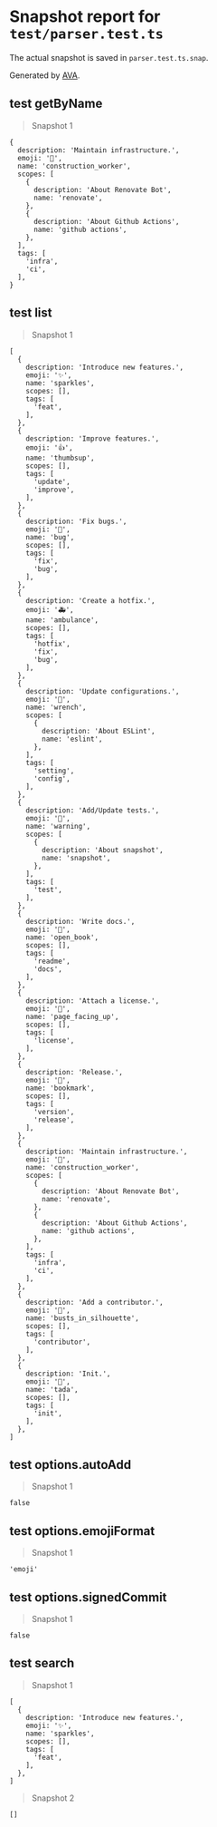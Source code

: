 # Snapshot report for `test/parser.test.ts`

The actual snapshot is saved in `parser.test.ts.snap`.

Generated by [AVA](https://ava.li).

## test getByName

> Snapshot 1

    {
      description: 'Maintain infrastructure.',
      emoji: '👷',
      name: 'construction_worker',
      scopes: [
        {
          description: 'About Renovate Bot',
          name: 'renovate',
        },
        {
          description: 'About Github Actions',
          name: 'github actions',
        },
      ],
      tags: [
        'infra',
        'ci',
      ],
    }

## test list

> Snapshot 1

    [
      {
        description: 'Introduce new features.',
        emoji: '✨',
        name: 'sparkles',
        scopes: [],
        tags: [
          'feat',
        ],
      },
      {
        description: 'Improve features.',
        emoji: '👍',
        name: 'thumbsup',
        scopes: [],
        tags: [
          'update',
          'improve',
        ],
      },
      {
        description: 'Fix bugs.',
        emoji: '🐛',
        name: 'bug',
        scopes: [],
        tags: [
          'fix',
          'bug',
        ],
      },
      {
        description: 'Create a hotfix.',
        emoji: '🚑',
        name: 'ambulance',
        scopes: [],
        tags: [
          'hotfix',
          'fix',
          'bug',
        ],
      },
      {
        description: 'Update configurations.',
        emoji: '🔧',
        name: 'wrench',
        scopes: [
          {
            description: 'About ESLint',
            name: 'eslint',
          },
        ],
        tags: [
          'setting',
          'config',
        ],
      },
      {
        description: 'Add/Update tests.',
        emoji: '🚨',
        name: 'warning',
        scopes: [
          {
            description: 'About snapshot',
            name: 'snapshot',
          },
        ],
        tags: [
          'test',
        ],
      },
      {
        description: 'Write docs.',
        emoji: '📖',
        name: 'open_book',
        scopes: [],
        tags: [
          'readme',
          'docs',
        ],
      },
      {
        description: 'Attach a license.',
        emoji: '📄',
        name: 'page_facing_up',
        scopes: [],
        tags: [
          'license',
        ],
      },
      {
        description: 'Release.',
        emoji: '🔖',
        name: 'bookmark',
        scopes: [],
        tags: [
          'version',
          'release',
        ],
      },
      {
        description: 'Maintain infrastructure.',
        emoji: '👷',
        name: 'construction_worker',
        scopes: [
          {
            description: 'About Renovate Bot',
            name: 'renovate',
          },
          {
            description: 'About Github Actions',
            name: 'github actions',
          },
        ],
        tags: [
          'infra',
          'ci',
        ],
      },
      {
        description: 'Add a contributor.',
        emoji: '👥',
        name: 'busts_in_silhouette',
        scopes: [],
        tags: [
          'contributor',
        ],
      },
      {
        description: 'Init.',
        emoji: '🎉',
        name: 'tada',
        scopes: [],
        tags: [
          'init',
        ],
      },
    ]

## test options.autoAdd

> Snapshot 1

    false

## test options.emojiFormat

> Snapshot 1

    'emoji'

## test options.signedCommit

> Snapshot 1

    false

## test search

> Snapshot 1

    [
      {
        description: 'Introduce new features.',
        emoji: '✨',
        name: 'sparkles',
        scopes: [],
        tags: [
          'feat',
        ],
      },
    ]

> Snapshot 2

    []
